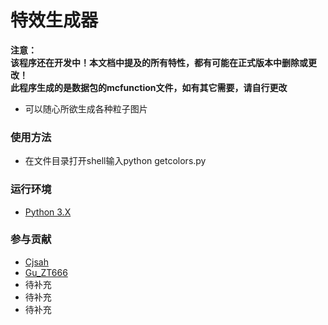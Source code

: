 # 特效生成器

**注意：**\
**该程序还在开发中！本文档中提及的所有特性，都有可能在正式版本中删除或更改！**\
**此程序生成的是数据包的mcfunction文件，如有其它需要，请自行更改**

- 可以随心所欲生成各种粒子图片

### 使用方法

- 在文件目录打开shell输入python getcolors.py

### 运行环境

- [Python 3.X ](https://python.org)

### 参与贡献

- [Cjsah](https://gitee.com/cjsah)
- [Gu_ZT666](https://gitee.com/gu_zt666)
- 待补充
- 待补充
- 待补充

